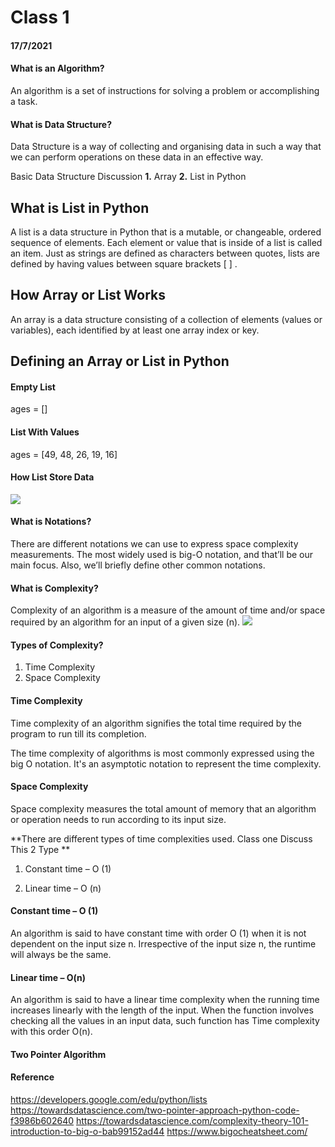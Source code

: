 # Class 1 
#### 17/7/2021
#### What is an Algorithm?
An algorithm is a set of instructions for solving a problem or accomplishing a task.

#### What is Data Structure?
Data Structure is a way of collecting and organising data in such a way that we can perform operations on these data in an effective way.

Basic Data Structure Discussion
**1.** Array
**2.** List in Python

## What is List in Python
A list is a data structure in Python that is a mutable, or changeable, ordered sequence of elements. Each element or value that is inside of a list is called an item. Just as strings are defined as characters between quotes, lists are defined by having values between square brackets [ ] .

## How Array or List Works
An array is a data structure consisting of a collection of elements (values or variables), each identified by at least one array index or key.

## Defining an Array or List in Python
#### Empty List
ages = []
#### List With Values
ages = [49, 48, 26, 19, 16]

#### How List Store Data 
[![](https://i.ibb.co/wYbyw7h/LIST.png)](https://i.ibb.co/wYbyw7h/LIST.png)

#### What is Notations?
There are different notations we can use to express space complexity measurements. The most widely used is big-O notation, and that’ll be our main focus. Also, we’ll briefly define other common notations.

#### What is Complexity?
Complexity of an algorithm is a measure of the amount of time and/or space required by an algorithm for an input of a given size (n).
![](https://i.ibb.co/r4k2TgS/timecomplex.jpg)
#### Types of Complexity?
1. Time Complexity
2. Space Complexity

#### Time Complexity
Time complexity of an algorithm signifies the total time required by the program to run till its completion.

The time complexity of algorithms is most commonly expressed using the big O notation. It's an asymptotic notation to represent the time complexity.


#### Space Complexity
Space complexity measures the total amount of memory that an algorithm or operation needs to run according to its input size.

**There are different types of time complexities used. Class one Discuss This 2 Type 
**
1. Constant time – O (1)

2. Linear time – O (n)

#### Constant time – O (1)
An algorithm is said to have constant time with order O (1) when it is not dependent on the input size n. Irrespective of the input size n, the runtime will always be the same.

#### Linear time – O(n)
An algorithm is said to have a linear time complexity when the running time increases linearly with the length of the input. When the function involves checking all the values in an input data, such function has Time complexity with this order O(n).

#### Two Pointer Algorithm

#### Reference
https://developers.google.com/edu/python/lists
https://towardsdatascience.com/two-pointer-approach-python-code-f3986b602640
https://towardsdatascience.com/complexity-theory-101-introduction-to-big-o-bab99152ad44
https://www.bigocheatsheet.com/
